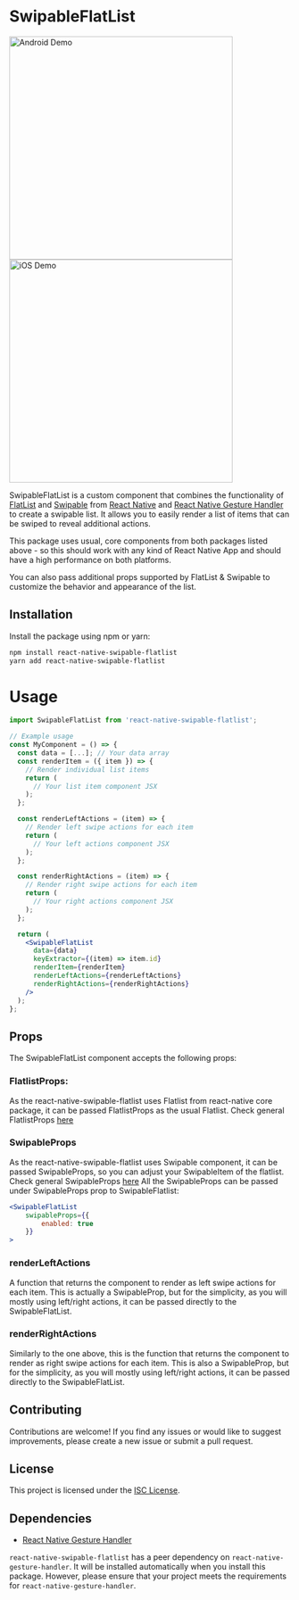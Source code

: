 # SwipableFlatList

<div>
  <img src="gifs/demo_android.gif" alt="Android Demo" width="400" />
  <img src="gifs/demo_ios.gif" alt="iOS Demo" width="400" />
</div>

SwipableFlatList is a custom component that combines the functionality of [FlatList](https://reactnative.dev/docs/flatlist) and [Swipable](https://docs.swmansion.com/react-native-gesture-handler/docs/api/components/swipeable/) from [React Native]("https://reactnative.dev") and [React Native Gesture Handler](https://docs.swmansion.com/react-native-gesture-handler/docs/) to create a swipable list. It allows you to easily render a list of items that can be swiped to reveal additional actions.

This package uses usual, core components from both packages listed above - so this should work with any kind of React Native App and should have a high performance on both platforms.

You can also pass additional props supported by FlatList & Swipable to customize the behavior and appearance of the list.


## Installation

Install the package using npm or yarn:

```bash
npm install react-native-swipable-flatlist
yarn add react-native-swipable-flatlist
```
# Usage 

```jsx
import SwipableFlatList from 'react-native-swipable-flatlist';

// Example usage
const MyComponent = () => {
  const data = [...]; // Your data array
  const renderItem = ({ item }) => {
    // Render individual list items
    return (
      // Your list item component JSX
    );
  };

  const renderLeftActions = (item) => {
    // Render left swipe actions for each item
    return (
      // Your left actions component JSX
    );
  };

  const renderRightActions = (item) => {
    // Render right swipe actions for each item
    return (
      // Your right actions component JSX
    );
  };

  return (
    <SwipableFlatList
      data={data}
      keyExtractor={(item) => item.id}
      renderItem={renderItem}
      renderLeftActions={renderLeftActions}
      renderRightActions={renderRightActions}
    />
  );
};
```

## Props

The SwipableFlatList component accepts the following props:

### FlatlistProps: 

As the react-native-swipable-flatlist uses Flatlist from react-native core package, it can be passed FlatlistProps as the usual Flatlist.
Check general FlatlistProps [here](https://github.com/facebook/react-native-website/blob/main/docs/flatlist.md)

### SwipableProps

As the react-native-swipable-flatlist uses Swipable component, it can be passed SwipableProps, so you can adjust your SwipableItem of the flatlist.
Check general SwipableProps [here](https://docs.swmansion.com/react-native-gesture-handler/docs/api/components/swipeable/) 
All the SwipableProps can be passed under SwipableProps prop to SwipableFlatlist:

```jsx
<SwipableFlatList 
    swipableProps={{
        enabled: true 
    }}
>
```
### renderLeftActions

A function that returns the component to render as left swipe actions for each item. This is actually a SwipableProp, but for the simplicity, as you will mostly using left/right actions, it can be passed directly to the SwipableFlatList.

### renderRightActions

Similarly to the one above, this is the function that returns the component to render as right swipe actions for each item.
This is also a SwipableProp, but for the simplicity, as you will mostly using left/right actions, it can be passed directly to the SwipableFlatList.

## Contributing
Contributions are welcome! If you find any issues or would like to suggest improvements, please create a new issue or submit a pull request.

## License
This project is licensed under the [ISC License](https://opensource.org/licenses/ISC).

## Dependencies

- [React Native Gesture Handler](https://github.com/software-mansion/react-native-gesture-handler)

`react-native-swipable-flatlist` has a peer dependency on `react-native-gesture-handler`. It will be installed automatically when you install this package. However, please ensure that your project meets the requirements for `react-native-gesture-handler`.

